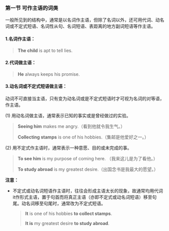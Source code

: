 ### 第一节 可作主语的词类

一般所见到的结构中，通常是以名词作主语，但除了名词以外，还可用代词、动名词或不定式短语、名词性从句、名词短语、表距离的地方副词短语等作主语。 

#### 1.名词作主语：

> **The child** is apt to tell lies.

#### 2.代词做主语：

> **He** always keeps his promise.

#### 3.动名词或不定式短语做主语：

动词不可直接当主语，只有变为动名词或是不定式短语时才可视为名词的对等语，作主语。

(1) 用动名词做主语，通常表示已知的事实或是曾经做过的实验。

> **Seeing him** makes me angry.（看到他就令我生气。）
>
> **Collecting stamps** is one of his hobbies.（集邮是他爱好之一。）

(2) 用不定式作主语时，通常表示一种意愿、目的或未完成的事。

> **To see him** is my purpose of coming here. （我来这儿是为了看他。）
>
> **To study abroad** is my greatest desire.（出国念书是我最大的愿望。）

**注意：**

+ 不定式或动名词短语作主语时，往往会形成主语太长的现象，故通常均用代词it作形式主语，置于句首而将真正主语（亦即不定式或动名词短语）移至句尾。动名词移至句尾时，通常改为不定式短语。 

  > **It** is one of his hobbies **to collect stamps**.
  >
  > **It is** my greatest desire **to study abroad**.

